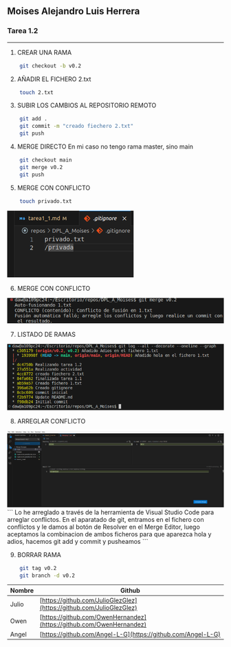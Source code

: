 ## Moises Alejandro Luis Herrera
### Tarea 1.2
---
1. CREAR UNA RAMA
```bash 
    git checkout -b v0.2
```

2. AÑADIR  EL FICHERO 2.txt
```bash
    touch 2.txt
```

3. SUBIR LOS CAMBIOS AL REPOSITORIO REMOTO
```bash
    git add .
    git commit -m "creado fiechero 2.txt"
    git push
```

4. MERGE DIRECTO
En mi caso no tengo rama master, sino main
```bash
    git checkout main
    git merge v0.2
    git push
```

5. MERGE CON CONFLICTO
```bash
    touch privado.txt
```
<img src="./Captura de pantalla de 2024-09-13 15-27-34.png">

6. MERGE CON CONFLICTO
<img src="./Captura de pantalla de 2024-09-17 15-11-13.png">

7. LISTADO DE RAMAS
<img src="./Captura de pantalla de 2024-09-17 15-13-54.png">

8. ARREGLAR  CONFLICTO
<img src="./Captura de pantalla de 2024-09-17 15-16-40.png">
```
Lo he arreglado a través de la herramienta de Visual Studio Code para arreglar conflictos. En el aparatado de git, entramos en el fichero con conflictos y le damos al botón de Resolver en el Merge Editor, luego aceptamos la combinacion de ambos ficheros para que aparezca hola y adios, hacemos git add y commit y pusheamos
```

9. BORRAR RAMA
```bash
    git tag v0.2
    git branch -d v0.2
```

| Nombre | Github |
|--------|---------|
| Julio | [https://github.com/JulioGlezGlez](https://github.com/JulioGlezGlez) |
| Owen | [https://github.com/OwenHernandez](https://github.com/OwenHernandez) |
| Angel | [https://github.com/Angel-L-G](https://github.com/Angel-L-G) |